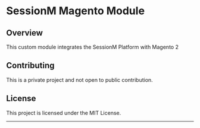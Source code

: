 # SessionM Magento Module

## Overview
This custom module integrates the SessionM Platform with Magento 2

## Contributing

This is a private project and not open to public contribution.

## License

This project is licensed under the MIT License.

---